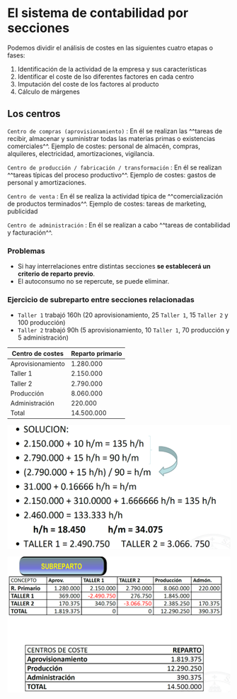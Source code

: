 # El sistema de contabilidad por secciones

Podemos dividir el análisis de costes en las siguientes cuatro etapas o fases:

1. Identificación de la actividad de la empresa y sus características
2. Identificar el coste de lso diferentes factores en cada centro
3. Imputación del coste de los factores al producto
4. Cálculo de márgenes

## Los centros

`Centro de compras (aprovisionamiento)`
:   En él se realizan las ^^tareas de recibir, almacenar y suministrar todas las materias primas o existencias comerciales^^.
    <span class="tail">Ejemplo de costes: personal de almacén, compras, alquileres, electricidad, amortizaciones, vigilancia.</span>

`Centro de producción / fabricación / transformación`
:   En él se realizan ^^tareas típicas del proceso productivo^^.
    <span class="tail">Ejemplo de costes: gastos de personal y amortizaciones.</span>

`Centro de venta`
:   En él se realiza la actividad típica de ^^comercialización de productos terminados^^.
    <span class="tail">Ejemplo de costes: tareas de marketing, publicidad</span>

`Centro de administración`
:   En él se realizan a cabo ^^tareas de contabilidad y facturación^^.

### Problemas

- Si hay interrelaciones entre distintas secciones **se establecerá un criterio de reparto previo**.
- El autoconsumo no se repercute, se puede eliminar.

### Ejercicio de subreparto entre secciones relacionadas

- `Taller 1` trabajó 160h (20 aprovisionamiento, 25 `Taller 1`, 15 `Taller 2` y 100 producción)
- `Taller 2` trabajó 90h (5 aprovisionamiento, 10 `Taller 1`, 70 producción y 5 administración)

|Centro de costes|Reparto primario|
|--|--|
|Aprovisionamiento|1.280.000|
|Taller 1|2.150.000|
|Taller 2|2.790.000|
|Producción|8.060.000|
|Administración|220.000|
|Total|14.500.000|

![img](../images/tema-4/ejemplos/solucion-ejercicio-subreparto-secciones-relacionadas.png)

![img](../images/tema-4/ejemplos/solucion-ejercicio-subreparto-secciones-relacionadas-2.png)
